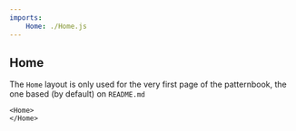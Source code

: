 ```yaml
---
imports:
    Home: ./Home.js
---
```


Home
----

The `Home` layout is only used for the very first page of
the patternbook, the one based (by default) on `README.md`

```show html size=screen
<Home>
</Home>
```

